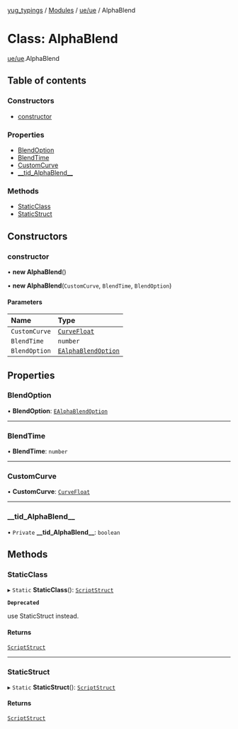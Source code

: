 [yug_typings](../README.md) / [Modules](../modules.md) / [ue/ue](../modules/ue_ue.md) / AlphaBlend

# Class: AlphaBlend

[ue/ue](../modules/ue_ue.md).AlphaBlend

## Table of contents

### Constructors

- [constructor](ue_ue.AlphaBlend.md#constructor)

### Properties

- [BlendOption](ue_ue.AlphaBlend.md#blendoption)
- [BlendTime](ue_ue.AlphaBlend.md#blendtime)
- [CustomCurve](ue_ue.AlphaBlend.md#customcurve)
- [\_\_tid\_AlphaBlend\_\_](ue_ue.AlphaBlend.md#__tid_alphablend__)

### Methods

- [StaticClass](ue_ue.AlphaBlend.md#staticclass)
- [StaticStruct](ue_ue.AlphaBlend.md#staticstruct)

## Constructors

### constructor

• **new AlphaBlend**()

• **new AlphaBlend**(`CustomCurve`, `BlendTime`, `BlendOption`)

#### Parameters

| Name | Type |
| :------ | :------ |
| `CustomCurve` | [`CurveFloat`](ue_ue.CurveFloat.md) |
| `BlendTime` | `number` |
| `BlendOption` | [`EAlphaBlendOption`](../enums/ue_ue.EAlphaBlendOption.md) |

## Properties

### BlendOption

• **BlendOption**: [`EAlphaBlendOption`](../enums/ue_ue.EAlphaBlendOption.md)

___

### BlendTime

• **BlendTime**: `number`

___

### CustomCurve

• **CustomCurve**: [`CurveFloat`](ue_ue.CurveFloat.md)

___

### \_\_tid\_AlphaBlend\_\_

• `Private` **\_\_tid\_AlphaBlend\_\_**: `boolean`

## Methods

### StaticClass

▸ `Static` **StaticClass**(): [`ScriptStruct`](ue_ue.ScriptStruct.md)

**`Deprecated`**

use StaticStruct instead.

#### Returns

[`ScriptStruct`](ue_ue.ScriptStruct.md)

___

### StaticStruct

▸ `Static` **StaticStruct**(): [`ScriptStruct`](ue_ue.ScriptStruct.md)

#### Returns

[`ScriptStruct`](ue_ue.ScriptStruct.md)
